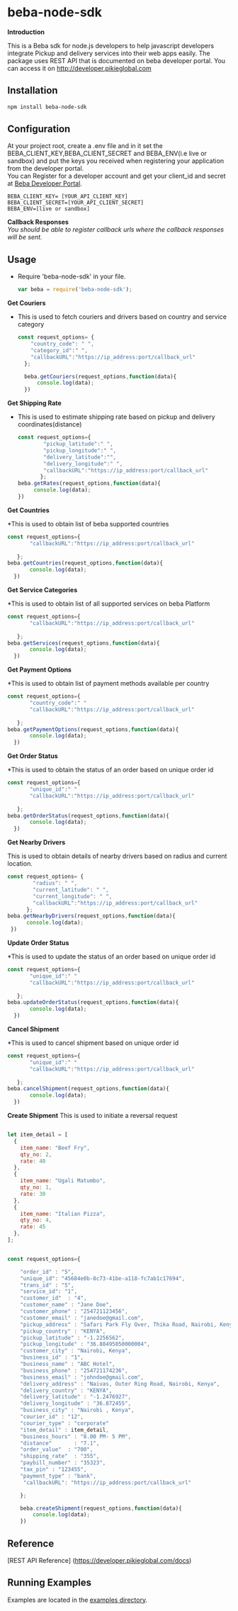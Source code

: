 # beba-node-sdk

**Introduction**

This is a Beba sdk for node.js developers to help javascript developers integrate Pickup and delivery services into their web apps easily. The package uses REST API that is documented on beba developer portal. You can access it on http://developer.pikieglobal.com
 
## Installation

```sh
npm install beba-node-sdk
```

 
 
## Configuration
 At your project root, create a .env file and in it set the BEBA_CLIENT_KEY,BEBA_CLIENT_SECRET and BEBA_ENV(i.e live or sandbox) and put the keys you received when registering your application from the developer portal.<br>
You can Register for a developer account and get your client_id and secret at [Beba Developer Portal](http://developer.pikieglobal.com). <br>

 `BEBA_CLIENT_KEY= [YOUR_API_CLIENT_KEY]` <br>
 `BEBA_CLIENT_SECRET=[YOUR_API_CLIENT_SECRET]`<br>
 `BEBA_ENV=[live or sandbox]`<br>

**Callback Responses**<br>
_You should be able to register  callback urls where the callback responses will be sent._

## Usage

  * Require 'beba-node-sdk' in your file.

    ```js
    var beba = require('beba-node-sdk');
    ```

**Get Couriers**
 * This is used to fetch couriers and drivers based on country and service category

    ```js
    const request_options= {
        "country_code": " ",
        "category_id":" ",
        "callbackURL":"https://ip_address:port/callback_url"
      };

      beba.getCouriers(request_options,function(data){
          console.log(data);
      })
      ```
**Get Shipping Rate**
 * This is used to estimate shipping rate based on pickup and delivery coordinates(distance)

    ```javascript
   const request_options={
            "pickup_latitude":" ",
            "pickup_longitude":" ",
            "delivery_latitude":"",
            "delivery_longitude":" ",
            "callbackURL":"https://ip_address:port/callback_url"
           };
   beba.getRates(request_options,function(data){
         console.log(data);
   })
    ```

**Get Countries**

 *This is used to obtain list of beba supported countries

   ```javascript
   const request_options={
          "callbackURL":"https://ip_address:port/callback_url"
        
      };
   beba.getCountries(request_options,function(data){
          console.log(data);
     })
   ```

**Get Service Categories**

 *This is used to obtain list of all supported services on beba Platform

   ```javascript
   const request_options={
          "callbackURL":"https://ip_address:port/callback_url"
        
      };
   beba.getServices(request_options,function(data){
          console.log(data);
     })
   ```

**Get Payment Options**

 *This is used to obtain list of payment methods available per country

   ```javascript
   const request_options={
          "country_code":" "
          "callbackURL":"https://ip_address:port/callback_url"
        
      };
   beba.getPaymentOptions(request_options,function(data){
          console.log(data);
     })
   ```

**Get Order Status**

 *This is used to obtain the status of an order based on unique order id

   ```javascript
   const request_options={
          "unique_id":" "
          "callbackURL":"https://ip_address:port/callback_url"
        
      };
   beba.getOrderStatus(request_options,function(data){
          console.log(data);
     })

   ```

**Get Nearby Drivers**

This is used to obtain details of nearby drivers based on radius and current location.

```js
const request_options= {
        "radius": " ",
        "current_latitude": " ",
        "current_longitude": " ",
        "callbackURL":"https://ip_address:port/callback_url"
      };
beba.getNearbyDrivers(request_options,function(data){
      console.log(data);
 })
```


**Update Order Status**

 *This is used to update the status of an order based on unique order id

   ```javascript
   const request_options={
          "unique_id":" "
          "callbackURL":"https://ip_address:port/callback_url"
        
      };
   beba.updateOrderStatus(request_options,function(data){
          console.log(data);
     })

   ```

  
**Cancel Shipment**

 *This is used to cancel shipment based on unique order id

   ```javascript
   const request_options={
          "unique_id":" "
          "callbackURL":"https://ip_address:port/callback_url"
        
      };
   beba.cancelShipment(request_options,function(data){
          console.log(data);
     })

   ```

**Create Shipment**
 This is used to initiate a reversal request

```javascript

let item_detail = [
  {
    item_name: "Beef Fry",
    qty_no: 2,
    rate: 40
  },
  {
    item_name: "Ugali Matumbo",
    qty_no: 1,
    rate: 30
  },
  {
    item_name: "Italian Pizza",
    qty_no: 4,
    rate: 45
  },
];


const request_options={

    "order_id" : "5",
    "unique_id": "45684e0b-8c73-41be-a118-fc7ab1c17694",
    "trans_id" : "5",
    "service_id": "1",
    "customer_id"  : "4",
    "customer_name" : "Jane Doe",
    "customer_phone" : "254721123456",
    "customer_email" : "janedoe@gmail.com",
    "pickup_address" : "Safari Park Fly Over, Thika Road, Nairobi, Kenya",
    "pickup_country" : "KENYA",
    "pickup_latitude" : "-1.2256562",
    "pickup_longitude" : "36.88495850000004",
    "customer_city" : "Nairobi, Kenya",
    "business_id" : "1",
    "business_name" : "ABC Hotel",
    "business_phone" : "254721174236",
    "business_email" : "johndoe@gmail.com",
    "delivery_address" : "Naivas, Outer Ring Road, Nairobi, Kenya",
    "delivery_country" : "KENYA",
    "delivery_latitude" : "-1.2476927",
    "delivery_longitude" : "36.872455",
    "business_city" : "Nairobi , Kenya",
    "courier_id" : "12",
    "courier_type" : "corporate"
    "item_detail" : item_detail,
    "business_hours" : "8.00 PM- 5 PM",
    "distance"       : "7.1",
    "order_value"  : "700",
    "shipping_rate"  : "355",
    "paybill_number" : "35323",
    "tax_pin" : "123455",
    "payment_type" : "bank",
     "callbackURL": "https://ip_address:port/callback_url"

    };

    beba.createShipment(request_options,function(data){
        console.log(data);
    })
```

## Reference
   [REST API Reference] (https://developer.pikieglobal.com/docs)


## Running Examples
Examples are located in the [examples directory](/examples).




